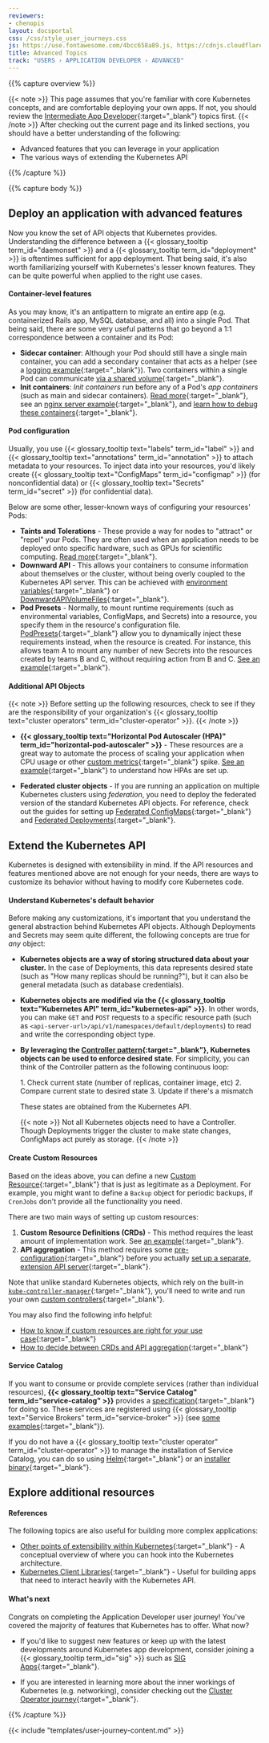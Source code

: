 ```yaml
---
reviewers:
- chenopis
layout: docsportal
css: /css/style_user_journeys.css
js: https://use.fontawesome.com/4bcc658a89.js, https://cdnjs.cloudflare.com/ajax/libs/prefixfree/1.0.7/prefixfree.min.js
title: Advanced Topics
track: "USERS › APPLICATION DEVELOPER › ADVANCED"
---
```


{{% capture overview %}}

{{< note  >}}
This page assumes that you're familiar with core Kubernetes concepts, and are comfortable deploying your own apps. If not, you should review the [Intermediate App Developer](/docs/user-journeys/users/application-developer/intermediate/){:target="_blank"} topics first.
{{< /note  >}}
After checking out the current page and its linked sections, you should have a better understanding of the following:
* Advanced features that you can leverage in your application
* The various ways of extending the Kubernetes API

{{% /capture %}}


{{% capture body %}}

## Deploy an application with advanced features

Now you know the set of API objects that Kubernetes provides. Understanding the difference between a {{< glossary_tooltip term_id="daemonset" >}} and a {{< glossary_tooltip term_id="deployment" >}} is oftentimes sufficient for app deployment. That being said, it's also worth familiarizing yourself with Kubernetes's lesser known features. They can be quite powerful when applied to the right use cases.

#### Container-level features

As you may know, it's an antipattern to migrate an entire app (e.g. containerized Rails app, MySQL database, and all) into a single Pod. That being said, there are some very useful patterns that go beyond a 1:1 correspondence between a container and its Pod:
* **Sidecar container**: Although your Pod should still have a single main container, you can add a secondary container that acts as a helper (see a [logging example](/docs/concepts/cluster-administration/logging/#sidecar-container-with-a-logging-agent){:target="_blank"}). Two containers within a single Pod can communicate [via a shared volume](/docs/tasks/access-application-cluster/communicate-containers-same-pod-shared-volume/){:target="_blank"}.
* **Init containers**: *Init containers* run before any of a Pod's *app containers* (such as main and sidecar containers). [Read more](/docs/concepts/workloads/pods/init-containers/){:target="_blank"}, see an [nginx server example](/docs/tasks/configure-pod-container/configure-pod-initialization/){:target="_blank"}, and [learn how to debug these containers](/docs/tasks/debug-application-cluster/debug-init-containers/){:target="_blank"}.

#### Pod configuration

Usually, you use {{< glossary_tooltip text="labels" term_id="label" >}} and {{< glossary_tooltip text="annotations" term_id="annotation" >}} to attach metadata to your resources. To inject data into your resources, you'd likely create {{< glossary_tooltip text="ConfigMaps" term_id="configmap" >}} (for nonconfidential data) or {{< glossary_tooltip text="Secrets" term_id="secret" >}} (for confidential data).

Below are some other, lesser-known ways of configuring your resources' Pods:

* **Taints and Tolerations** - These provide a way for nodes to "attract" or "repel" your Pods. They are often used when an application needs to be deployed onto specific hardware, such as GPUs for scientific computing. [Read more](/docs/concepts/configuration/taint-and-toleration/){:target="_blank"}.
* **Downward API** - This allows your containers to consume information about themselves or the cluster, without being overly coupled to the Kubernetes API server. This can be achieved with [environment variables](/docs/tasks/inject-data-application/environment-variable-expose-pod-information/){:target="_blank"} or [DownwardAPIVolumeFiles](/docs/tasks/inject-data-application/downward-api-volume-expose-pod-information/){:target="_blank"}.
* **Pod Presets** - Normally, to mount runtime requirements (such as environmental variables, ConfigMaps, and Secrets) into a resource, you specify them in the resource's configuration file. [PodPresets](/docs/concepts/workloads/pods/podpreset/){:target="_blank"} allow you to dynamically inject these requirements instead, when the resource is created. For instance, this allows team A to mount any number of new Secrets into the resources created by teams B and C, without requiring action from B and C. [See an example](/docs/tasks/inject-data-application/podpreset/){:target="_blank"}.

#### Additional API Objects

{{< note  >}}
Before setting up the following resources, check to see if they are the responsibility of your organization's {{< glossary_tooltip text="cluster operators" term_id="cluster-operator" >}}.
{{< /note  >}}
* **{{< glossary_tooltip text="Horizontal Pod Autoscaler (HPA)" term_id="horizontal-pod-autoscaler" >}}** - These resources are a great way to automate the process of scaling your application when CPU usage or other [custom metrics](https://github.com/kubernetes/community/blob/master/contributors/design-proposals/instrumentation/custom-metrics-api.md){:target="_blank"} spike. [See an example](/docs/tasks/run-application/horizontal-pod-autoscale-walkthrough/){:target="_blank"} to understand how HPAs are set up.

* **Federated cluster objects** - If you are running an application on multiple Kubernetes clusters using *federation*, you need to deploy the federated version of the standard Kubernetes API objects. For reference, check out the guides for setting up [Federated ConfigMaps](/docs/tasks/administer-federation/configmap/){:target="_blank"} and [Federated Deployments](/docs/tasks/administer-federation/deployment/){:target="_blank"}.

## Extend the Kubernetes API

Kubernetes is designed with extensibility in mind. If the API resources and features mentioned above are not enough for your needs, there are ways to customize its behavior without having to modify core Kubernetes code.

#### Understand Kubernetes's default behavior

Before making any customizations, it's important that you understand the general abstraction behind Kubernetes API objects. Although Deployments and Secrets may seem quite different, the following concepts are true for *any* object:

* **Kubernetes objects are a way of storing structured data about your cluster.**
  In the case of Deployments, this data represents desired state (such as "How many replicas should be running?"), but it can also be general metadata (such as database credentials).
* **Kubernetes objects are modified via the {{< glossary_tooltip text="Kubernetes API" term_id="kubernetes-api" >}}**.
  In other words, you can make `GET` and `POST` requests to a specific resource path (such as `<api-server-url>/api/v1/namespaces/default/deployments`) to read and write the corresponding object type.
* **By leveraging the [Controller pattern](/docs/concepts/api-extension/custom-resources/#custom-controllers){:target="_blank"}, Kubernetes objects can be used to enforce desired state**. For simplicity, you can think of the Controller pattern as the following continuous loop:

  <div class="emphasize-box" markdown="1">
  1. Check current state (number of replicas, container image, etc)
  2. Compare current state to desired state
  3. Update if there's a mismatch
  </div>

  These states are obtained from the Kubernetes API.

  {{< note  >}}
  Not all Kubernetes objects need to have a Controller. Though Deployments trigger the cluster to make state changes, ConfigMaps act purely as storage.
  {{< /note  >}}
#### Create Custom Resources

Based on the ideas above, you can define a new [Custom Resource](/docs/concepts/api-extension/custom-resources/#custom-resources){:target="_blank"} that is just as legitimate as a Deployment. For example, you might want to define a `Backup` object for periodic backups, if `CronJobs` don't provide all the functionality you need.

There are two main ways of setting up custom resources:
1. **Custom Resource Definitions (CRDs)** - This method requires the least amount of implementation work. See [an example](/docs/tasks/access-kubernetes-api/extend-api-custom-resource-definitions/){:target="_blank"}.
2. **API aggregation** - This method requires some [pre-configuration](/docs/tasks/access-kubernetes-api/configure-aggregation-layer/){:target="_blank"} before you actually [set up a separate, extension API server](/docs/tasks/access-kubernetes-api/setup-extension-api-server/){:target="_blank"}.

Note that unlike standard Kubernetes objects, which rely on the built-in [`kube-controller-manager`](/docs/reference/generated/kube-controller-manager/){:target="_blank"}, you'll need to write and run your own [custom controllers](https://github.com/kubernetes/sample-controller){:target="_blank"}.

You may also find the following info helpful:
* [How to know if custom resources are right for your use case](/docs/concepts/api-extension/custom-resources/#should-i-use-a-configmap-or-a-custom-resource){:target="_blank"}
* [How to decide between CRDs and API aggregation](/docs/concepts/api-extension/custom-resources/#choosing-a-method-for-adding-custom-resources){:target="_blank"}

#### Service Catalog

If you want to consume or provide complete services (rather than individual resources), **{{< glossary_tooltip text="Service Catalog" term_id="service-catalog" >}}** provides a [specification](https://github.com/openservicebrokerapi/servicebroker){:target="_blank"} for doing so. These services are registered using {{< glossary_tooltip text="Service Brokers" term_id="service-broker" >}} (see [some examples](https://github.com/openservicebrokerapi/servicebroker/blob/master/gettingStarted.md#example-service-brokers){:target="_blank"}).

If you do not have a {{< glossary_tooltip text="cluster operator" term_id="cluster-operator" >}} to manage the installation of Service Catalog, you can do so using [Helm](/docs/tasks/service-catalog/install-service-catalog-using-helm/){:target="_blank"} or an [installer binary](/docs/tasks/service-catalog/install-service-catalog-using-sc/){:target="_blank"}.


## Explore additional resources

#### References

The following topics are also useful for building more complex applications:
* [Other points of extensibility within Kubernetes](/docs/concepts/overview/extending/){:target="_blank"} -  A conceptual overview of where you can hook into the Kubernetes architecture.
* [Kubernetes Client Libraries](/docs/reference/client-libraries/){:target="_blank"} - Useful for building apps that need to interact heavily with the Kubernetes API.

#### What's next
Congrats on completing the Application Developer user journey! You've covered the majority of features that Kubernetes has to offer. What now?

* If you'd like to suggest new features or keep up with the latest developments around Kubernetes app development, consider joining a {{< glossary_tooltip term_id="sig" >}} such as [SIG Apps](https://github.com/kubernetes/community/tree/master/sig-apps){:target="_blank"}.

* If you are interested in learning more about the inner workings of Kubernetes (e.g. networking), consider checking out the [Cluster Operator journey](/docs/user-journeys/users/cluster-operator/foundational/){:target="_blank"}.

{{% /capture %}}

{{< include "templates/user-journey-content.md" >}}
